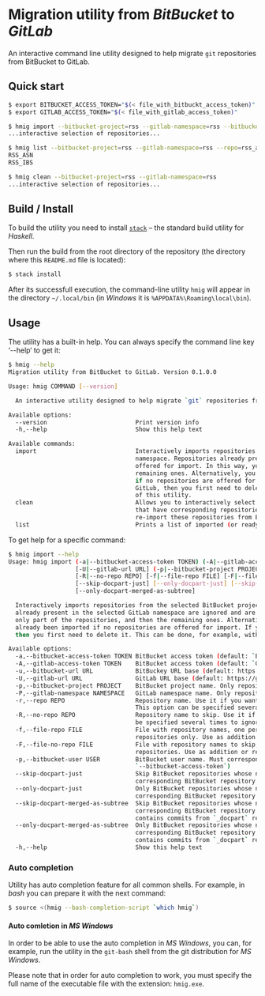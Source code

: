 
# Migration utility from *BitBucket* to *GitLab*

An interactive command line utility designed to help migrate `git` repositories from BitBucket to GitLab.

## Quick start

```bash
$ export BITBUCKET_ACCESS_TOKEN="$(< file_with_bitbuckt_access_token)"
$ export GITLAB_ACCESS_TOKEN="$(< file_with_gitlab_access_token)"

$ hmig import --bitbucket-project=rss --gitlab-namespace=rss --bitbucket-user=john.connor
...interactive selection of repositories...

$ hmig list --bitbucket-project=rss --gitlab-namespace=rss --repo=rss_asn --repo=rss_ibs
RSS_ASN
RSS_IBS

$ hmig clean --bitbucket-project=rss --gitlab-namespace=rss
...interactive selection of repositories...
```

## Build / Install

To build the utility you need to install [`stack`](https://docs.haskellstack.org/en/stable/README/)
– the standard build utility for *Haskell*.

Then run the build from the root directory of the repository (the directory where this `README.md` file is located):

```bash
$ stack install
```

After its successfull execution, the command-line utility `hmig` will appear in the directory `~/.local/bin`
(in *Windows* it is `%APPDATA%\Roaming\local\bin`).


## Usage

The utility has a built-in help. You can always specify the command line key ‘--help‘ to get it:

```bash
$ hmig --help
Migration utility from BitBucket to GitLab. Version 0.1.0.0

Usage: hmig COMMAND [--version]

  An interactive utility designed to help migrate `git` repositories from BitBucket to GitLab.

Available options:
  --version                         Print version info
  -h,--help                         Show this help text

Available commands:
  import                            Interactively imports repositories from the selected BitBucket project into the selected GitLab
                                    namespace. Repositories already present in the selected GitLab namespace are ignored and are not
                                    offered for import. In this way, you can import only part of the repositories, and then the
                                    remaining ones. Alternatively, you can make sure that all repositories have already been imported
                                    if no repositories are offered for import. If you need to reimport an existing repository in
                                    GitLub, then you first need to delete it. This can be done, for example, with the `clean` command
                                    of this utility.
  clean                             Allows you to interactively select to delete GitLab repositories from the specified namespace
                                    that have corresponding repositories in the specified BitBucket project. This will allow you to
                                    re-import these repositories from BitBucket to GitLab.
  list                              Prints a list of imported (or ready-to-import) repositories.
```

To get help for a specific command:

```bash
$ hmig import --help
Usage: hmig import (-a|--bitbucket-access-token TOKEN) (-A|--gitlab-access-token TOKEN) [-u|--bitbucket-url URL] 
                   [-U|--gitlab-url URL] (-p|--bitbucket-project PROJECT) (-P|--gitlab-namespace NAMESPACE) [-r|--repo REPO]
                   [-R|--no-repo REPO] [-f|--file-repo FILE] [-F|--file-no-repo FILE] (-p|--bitbucket-user USER) 
                   [--skip-docpart-just] [--only-docpart-just] [--skip-docpart-merged-as-subtree] 
                   [--only-docpart-merged-as-subtree]

  Interactively imports repositories from the selected BitBucket project into the selected GitLab namespace. Repositories
  already present in the selected GitLab namespace are ignored and are not offered for import. In this way, you can import
  only part of the repositories, and then the remaining ones. Alternatively, you can make sure that all repositories have
  already been imported if no repositories are offered for import. If you need to reimport an existing repository in GitLub,
  then you first need to delete it. This can be done, for example, with the `clean` command of this utility.

Available options:
  -a,--bitbucket-access-token TOKEN BitBucket access token (default: `BITBUCKET_ACCESS_TOKEN` environment variable value)
  -A,--gitlab-access-token TOKEN    BitBucket access token (default: `GITLAB_ACCESS_TOKEN` environment variable value)
  -u,--bitbucket-url URL            BitBuckey URL base (default: https://stash.billing.ru)
  -U,--gitlab-url URL               GitLab URL base (default: https://gitlab.nexign.com)
  -p,--bitbucket-project PROJECT    BitBucket project name. Only repositories from this project will be taken inot account
  -P,--gitlab-namespace NAMESPACE   GitLab namespace name. Only repositories from this namespace will be taken into account
  -r,--repo REPO                    Repository name. Use it if you want to restrict actions to a specified repository only.
                                    This option can be specified several times to select several repositories
  -R,--no-repo REPO                 Repository name to skip. Use it if you want to ignore this repository. This option can
                                    be specified several times to ignore several repositories
  -f,--file-repo FILE               File with repository names, one per line. This way you can restrict actions to specified
                                    repositories only. Use as addition or replaicement for `--repo` option
  -F,--file-no-repo FILE            File with repository names to skip, one per line. This way you can ignore some
                                    repositories. Use as addition or replaicement for `--no-repo` option
  -p,--bitbucket-user USER          BitBucket user name. Must correspond to BitBucket access token (see option
                                    `--bitbucket-access-token`)
  --skip-docpart-just               Skip BitBucket repositories whose name ends with `_docpart`, and there is a
                                    corresponding BitBucket repository with the same name, but without this suffix
  --only-docpart-just               Only BitBucket repositories whose name ends with `_docpart`, and there is a
                                    corresponding BitBucket repository with the same name, but without this suffix
  --skip-docpart-merged-as-subtree  Skip BitBucket repositories whose name ends with `_docpart`, and there is a
                                    corresponding BitBucket repository with the same name, but without this suffix, that
                                    contains commits from `_docpart` repository (probably added there by `git subtree`)
  --only-docpart-merged-as-subtree  Only BitBucket repositories whose name ends with `_docpart`, and there is a
                                    corresponding BitBucket repository with the same name, but without this suffix, that
                                    contains commits from `_docpart` repository (probably added there by `git subtree`)
  -h,--help                         Show this help text
```

### Auto completion

Utility has auto completion feature for all common shells. For example, in *bash* you can prepare it with the next command:

```bash
$ source <(hmig --bash-completion-script `which hmig`)
```

#### Auto comletion in *MS Windows*

In order to be able to use the auto completion in *MS Windows*, you can, for example, run the utility in the `git-bash` shell
from the git distribution for *MS Windows*.

Please note that in order for auto completion to work, you must specify the full name of the executable file with the extension:
`hmig.exe`.
